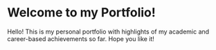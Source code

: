 # Welcome to my Portfolio!

Hello! This is my personal portfolio with highlights of my academic and career-based achievements so far. Hope you like it!